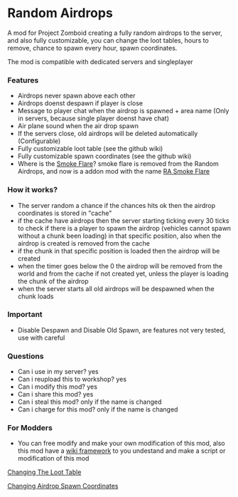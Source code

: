# Random Airdrops
A mod for Project Zomboid creating a fully random airdrops to the server, and also fully customizable, you can change the loot tables, hours to remove, chance to spawn every hour, spawn coordinates.

The mod is compatible with dedicated servers and singleplayer

### Features
- Airdrops never spawn above each other
- Airdrops doenst despawn if player is close
- Message to player chat when the airdrop is spawned + area name (Only in servers, because single player doenst have chat)
- Air plane sound when the air drop spawn
- If the servers close, old airdrops will be deleted automatically (Configurable)
- Fully customizable loot table (see the github wiki)
- Fully customizable spawn coordinates (see the github wiki)
- Where is the [Smoke Flare](https://github.com/LeandroTheDev/ra_smoke_flares/tree/main)? smoke flare is removed from the Random Airdrops, and now is a addon mod with the name [RA Smoke Flare](https://github.com/LeandroTheDev/ra_smoke_flares/tree/main)

### How it works?
- The server random a chance if the chances hits ok then the airdrop coordinates is stored in "cache"
- if the cache have airdrops then the server starting ticking every 30 ticks to check if there is a player to spawn the airdrop (vehicles cannot spawn without a chunk been loading) in that specific position, also when the airdrop is created is removed from the cache
- if the chunk in that specific position is loaded then the airdrop will be created
- when the timer goes below the 0 the airdrop will be removed from the world and from the cache if not created yet, unless the player is loading the chunk of the airdrop
- when the server starts all old airdrops will be despawned when the chunk loads

### Important
- Disable Despawn and Disable Old Spawn, are features not very tested, use with careful

### Questions
- Can i use in my server? yes
- Can i reupload this to workshop? yes
- Can i modify this mod? yes
- Can i share this mod? yes
- Can i steal this mod? only if the name is changed
- Can i charge for this mod? only if the name is changed

### For Modders
- You can free modify and make your own modification of this mod, also this mod have a [wiki framework](https://github.com/LeandroTheDev/random_airdrops/wiki/Framework) to you undestand and make a script or modification of this mod

[Changing The Loot Table](https://github.com/LeandroTheDev/random_airdrops/wiki/Creating-Loot-Tables)

[Changing Airdrop Spawn Coordinates](https://github.com/LeandroTheDev/random_airdrops/wiki/Adding-New-Coordinates-to-Spawn)
